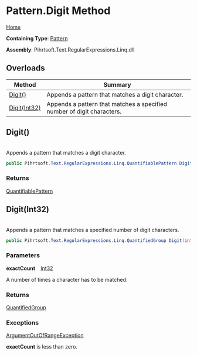# Pattern\.Digit Method

[Home](../../../../../../README.md)

**Containing Type**: [Pattern](../README.md)

**Assembly**: Pihrtsoft\.Text\.RegularExpressions\.Linq\.dll

## Overloads

| Method | Summary |
| ------ | ------- |
| [Digit()](#Pihrtsoft_Text_RegularExpressions_Linq_Pattern_Digit) | Appends a pattern that matches a digit character\. |
| [Digit(Int32)](#Pihrtsoft_Text_RegularExpressions_Linq_Pattern_Digit_System_Int32_) | Appends a pattern that matches a specified number of digit characters\. |

## Digit\(\) <a id="Pihrtsoft_Text_RegularExpressions_Linq_Pattern_Digit"></a>

\
Appends a pattern that matches a digit character\.

```csharp
public Pihrtsoft.Text.RegularExpressions.Linq.QuantifiablePattern Digit()
```

### Returns

[QuantifiablePattern](../../QuantifiablePattern/README.md)

## Digit\(Int32\) <a id="Pihrtsoft_Text_RegularExpressions_Linq_Pattern_Digit_System_Int32_"></a>

\
Appends a pattern that matches a specified number of digit characters\.

```csharp
public Pihrtsoft.Text.RegularExpressions.Linq.QuantifiedGroup Digit(int exactCount)
```

### Parameters

**exactCount** &ensp; [Int32](https://docs.microsoft.com/en-us/dotnet/api/system.int32)

A number of times a character has to be matched\.

### Returns

[QuantifiedGroup](../../QuantifiedGroup/README.md)

### Exceptions

[ArgumentOutOfRangeException](https://docs.microsoft.com/en-us/dotnet/api/system.argumentoutofrangeexception)

**exactCount** is less than zero\.

